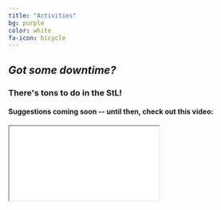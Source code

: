 ```yaml
---
title: "Activities"
bg: purple
color: white
fa-icon: bicycle
---
```


## *Got some downtime?*

### There's tons to do in the StL!

#### Suggestions coming soon -- until then, check out this video:

<!---
## Active

stuff to do

## Sights

stuff to do

## Chill

stuff to do
--->

<!--- Other video: ledwkZojE4c  --->
<div class="icontain"><iframe src="//www.youtube.com/embed/VkE-V2eKVbk" allowfullscreen></iframe></div>
